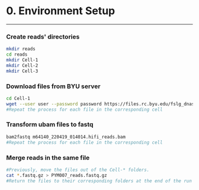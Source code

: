 # 0. Environment Setup
*** 

### Create reads' directories 
```bash
mkdir reads 
cd reads
mkdir Cell-1
mkdir Cell-2
mkdir Cell-3
```
### Download files from BYU server
```bash
cd Cell-1
wget --user user --password password https://files.rc.byu.edu/fslg_dnasc/data_transfer/Gonzaga-Jauregui/PYH007/Cell-1/m64140_220419_014014.hifi_reads.bam
#Repeat the process for each file in the corresponding cell
```
### Transform ubam files to fastq
```bash
bam2fastq m64140_220419_014014.hifi_reads.bam
#Repeat the process for each file in the corresponding cell
```
### Merge reads in the same file
```bash
#Previously, move the files out of the Cell-* folders.
cat *.fastq.gz > PYM007_reads.fastq.gz 
#Return the files to their corresponding folders at the end of the run
```
